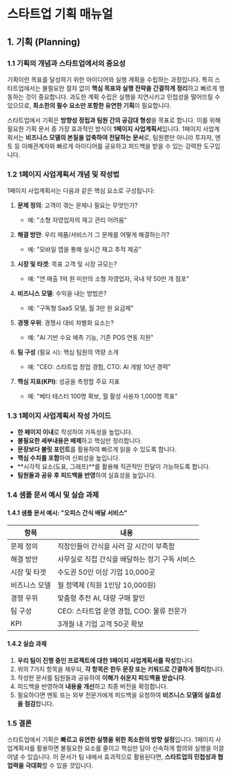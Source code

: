 # 스타트업 기획 매뉴얼

## 1. 기획 (Planning)

### 1.1 기획의 개념과 스타트업에서의 중요성
기획이란 목표를 달성하기 위한 아이디어와 실행 계획을 수립하는 과정입니다. 특히 스타트업에서는 불필요한 절차 없이 **핵심 목표와 실행 전략을 간결하게 정리**하고 빠르게 행동하는 것이 중요합니다. 과도한 계획 수립은 실행을 지연시키고 민첩성을 떨어뜨릴 수 있으므로, **최소한의 필수 요소만 포함한 유연한 기획**이 필요합니다.

스타트업에서 기획은 **방향성 정립과 팀원 간의 공감대 형성**을 목표로 합니다. 이를 위해 필요한 기획 문서 중 가장 효과적인 방식이 **1페이지 사업계획서**입니다. 1페이지 사업계획서는 **비즈니스 모델의 본질을 압축하여 전달하는 문서**로, 팀원뿐만 아니라 투자자, 멘토 등 이해관계자와 빠르게 아이디어를 공유하고 피드백을 받을 수 있는 강력한 도구입니다.

### 1.2 1페이지 사업계획서 개념 및 작성법
1페이지 사업계획서는 다음과 같은 핵심 요소로 구성됩니다:

1. **문제 정의**: 고객이 겪는 문제나 필요는 무엇인가?
   - 예: "소형 자영업자의 재고 관리 어려움"

2. **해결 방안**: 우리 제품/서비스가 그 문제를 어떻게 해결하는가?
   - 예: "모바일 앱을 통해 실시간 재고 추적 제공"

3. **시장 및 타겟**: 목표 고객 및 시장 규모는?
   - 예: "연 매출 1억 원 미만의 소형 자영업자, 국내 약 50만 개 점포"

4. **비즈니스 모델**: 수익을 내는 방법은?
   - 예: "구독형 SaaS 모델, 월 3만 원 요금제"

5. **경쟁 우위**: 경쟁사 대비 차별화 요소는?
   - 예: "AI 기반 수요 예측 기능, 기존 POS 연동 지원"

6. **팀 구성** (필요 시): 핵심 팀원의 역량 소개
   - 예: "CEO: 스타트업 창업 경험, CTO: AI 개발 10년 경력"

7. **핵심 지표(KPI)**: 성공을 측정할 주요 지표
   - 예: "베타 테스터 100명 확보, 월 활성 사용자 1,000명 목표"

### 1.3 1페이지 사업계획서 작성 가이드
- **한 페이지 이내**로 작성하여 가독성을 높입니다.
- **불필요한 세부내용은 배제**하고 핵심만 정리합니다.
- **문장보다 불릿 포인트**를 활용하여 빠르게 읽을 수 있도록 합니다.
- **핵심 수치를 포함**하여 신뢰성을 높입니다.
- **시각적 요소(도표, 그래프)**를 활용해 직관적인 전달이 가능하도록 합니다.
- **팀원들과 공유 후 피드백을 반영**하여 실효성을 높입니다.

### 1.4 샘플 문서 예시 및 실습 과제
#### 1.4.1 샘플 문서 예시: "오피스 간식 배달 서비스"

| 항목          | 내용 |
|--------------|-------------------------------------------------|
| 문제 정의    | 직장인들이 간식을 사러 갈 시간이 부족함      |
| 해결 방안    | 사무실로 직접 간식을 배달하는 정기 구독 서비스 |
| 시장 및 타겟 | 수도권 50인 이상 기업 10,000곳               |
| 비즈니스 모델| 월 정액제 (직원 1인당 10,000원)             |
| 경쟁 우위    | 맞춤형 추천 AI, 대량 구매 할인               |
| 팀 구성      | CEO: 스타트업 운영 경험, COO: 물류 전문가   |
| KPI         | 3개월 내 기업 고객 50곳 확보                |

#### 1.4.2 실습 과제
1. **우리 팀이 진행 중인 프로젝트에 대한 1페이지 사업계획서를 작성**합니다.
2. 위의 7가지 항목을 채우되, **각 항목은 한두 문장 또는 키워드로 간결하게 정리**합니다.
3. 작성한 문서를 팀원들과 공유하여 **이해가 쉬운지 피드백을 받습니다**.
4. 피드백을 반영하여 **내용을 개선**하고 최종 버전을 확정합니다.
5. 필요하다면 멘토 또는 외부 전문가에게 피드백을 요청하여 **비즈니스 모델의 실효성을 점검**합니다.

### 1.5 결론
스타트업에서 기획은 **빠르고 유연한 실행을 위한 최소한의 방향 설정**입니다. 1페이지 사업계획서를 활용하면 불필요한 요소를 줄이고 핵심만 담아 신속하게 합의와 실행을 이끌어낼 수 있습니다. 이 문서가 팀 내에서 효과적으로 활용된다면, **스타트업의 민첩성과 협업력을 극대화**할 수 있을 것입니다.

